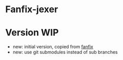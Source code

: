 # Fanfix-jexer

# Version WIP

- new: initial version, copied from [fanfix](https://github.com/nikiroo/fanfix)
- new: use git submodules instead of sub branches

